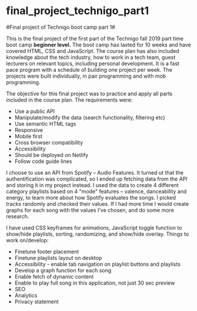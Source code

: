 # final_project_technigo_part1
#Final project of Technigo boot camp part 1#

This is the final project of the first part of the Technigo fall 2019 part time boot camp **beginner level.** The boot camp has lasted for 10 weeks and have covered HTML, CSS and JavaScript. The course plan has also included knowledge about the tech industry, how to work in a tech team, guest lecturers on relevant topics, including personal development. It is a fast pace program with a schedule of building one project per week. The projects were built individually, in pair programming and with mob programming.

The objective for this final project was to practice and apply all parts included in the course plan. The requirements were: 
* Use a public API
* Manipulate/modify the data (search functionality, filtering etc)
* Use semantic HTML tags
* Responsive
* Mobile first
* Cross browser compatibility
* Accessibility
* Should be deployed on Netlify
* Follow code guide lines

I choose to use an API from Spotify – Audio Features. It turned ut that the authentification was complicated, so I ended up fetching data from the API and storing it in my project instead. I used the data to create 4 different category playlists based on 4 "mode" features – valence, danceability and energy, to learn more about how Spotify evaluates the songs. I picked tracks randomly and checked their values. If I had more time I would create graphs for each song with the values I've chosen, and do some more research.

I have used CSS keyframes for animations, JavaScript toggle function to show/hide playlists, sorting, randomizing, and show/hide overlay. Things to work on/develop:
* Finetune footer placement
* Finetune playlists layout on desktop
* Accessibility - enable tab navigation on playlist buttons and playlists
* Develop a graph function for each song
* Enable fetch of dynamic content
* Enable to play full song in this application, not just 30 sec preview
* SEO
* Analytics
* Privacy statement
